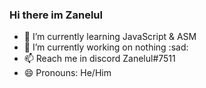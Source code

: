 ### Hi there im Zanelul

- 🌱 I’m currently learning JavaScript & ASM
- 🔭 I’m currently working on nothing :sad:
- 📫 Reach me in discord Zanelul#7511
- 😄 Pronouns: He/Him
<!--
**Zanelul/Zanelul** is a ✨ _special_ ✨ repository because its `README.md` (this file) appears on your GitHub profile.

Here are some ideas to get you started:

- 🔭 I’m currently working on ...
- 🌱 I’m currently learning ...
- 👯 I’m looking to collaborate on ...
- 🤔 I’m looking for help with ...
- 💬 Ask me about ...
- 📫 How to reach me: ...
- 😄 Pronouns: ...
- ⚡ Fun fact: ...
-->
